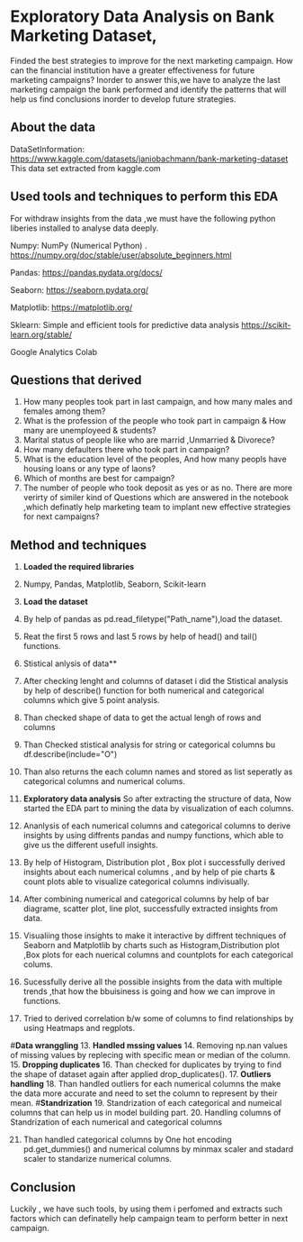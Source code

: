 
# Exploratory Data Analysis on Bank Marketing Dataset,

Finded the best strategies to improve for the next marketing campaign. How can the financial institution have a greater effectiveness for future marketing campaigns? Inorder to answer this,we have to analyze the last marketing campaign the bank performed and identify the patterns that will help us find conclusions inorder to develop future strategies.



## About the data
DataSetInformation: https://www.kaggle.com/datasets/janiobachmann/bank-marketing-dataset
This data set extracted from kaggle.com
## Used tools and techniques to perform this EDA
For withdraw insights from the data ,we must have the following python liberies installed to analyse data deeply.

Numpy: NumPy (Numerical Python) . https://numpy.org/doc/stable/user/absolute_beginners.html

Pandas: https://pandas.pydata.org/docs/

Seaborn: https://seaborn.pydata.org/

Matplotlib: https://matplotlib.org/

Sklearn: Simple and efficient tools for predictive data analysis https://scikit-learn.org/stable/

Google Analytics Colab
## Questions that derived
1. How many peoples took part in last campaign, and how many males and females among them?
2. What is the profession of the people who took part in campaign & How many are unemployeed & students?
3. Marital status of people like who are marrid ,Unmarried & Divorece?
4. How many defaulters there who took part in campaign?
5. What is the education level of the peoples, And how many peopls have housing loans or any type of laons?
6. Which of months are best for campaign?
7. The number of people who took deposit as yes or as no.
There are more verirty of similer kind of Questions which are answered in the notebook ,which definatly help marketing team to implant new effective strategies for next campaigns?
## Method and techniques
1. **Loaded the required libraries**
1. Numpy, Pandas, Matplotlib, Seaborn, Scikit-learn
3. **Load the dataset**
1. By help of pandas as pd.read_filetype("Path_name"),load the dataset.
2. Reat the first 5 rows and last 5 rows by help of head() and tail() functions.
4. Stistical anlysis of data**
1. After checking lenght and columns of dataset i did the Stistical analysis by help of describe() function for both numerical and categorical columns which give 5 point analysis.
2. Than checked shape of data to get the actual lengh of rows and columns
3. Than Checked stistical analysis for string or categorical columns bu df.describe(include="O")
4. Than also returns the each column names and stored as list seperatly as categorical columns and numerical colums.

5. **Exploratory data analysis**
So after extracting the structure of data, Now started the EDA part to mining the data by visualization of each columns.

6. Ananlysis of each numerical columns and categorical columns to derive insights by using diffrents pandas and numpy functions, which able to give us the different usefull insights.
7. By help of Histogram, Distribution plot , Box plot i successfully derived insights about each numerical columns , and by help of pie charts & count plots able to visualize categorical columns indivisually.
8. After combining numerical and categorical columns by help of bar diagrame, scatter plot, line plot, successfully extracted insights from data.
9. Visualiing those insights to make it interactive by diffrent techniques of Seaborn and Matplotlib by charts such as Histogram,Distribution plot ,Box plots for each nuerical columns and countplots for each categorical colums.

10. Sucessfully derive all the possible insights from the data with multiple trends ,that how the bbuisiness is going and how we can improve in functions.

11. Tried to derived correlation b/w some of columns to find relationships by using Heatmaps and regplots.

#**Data wranggling**
13. **Handled mssing values**
14. Removing np.nan values of missing values by replecing with specific mean or median of the column.
15. **Dropping duplicates**
16. Than checked for duplicates by trying to find the shape of dataset again after applied drop_duplicates().
17. **Outliers handling**
18. Than handled outliers for each numerical columns the make the data more accurate and need to set the column to represent by their mean.
#**Standrization**
19. Standrization of each categorical and numeical columns that can help us in model building part.
20. Handling columns of Standrization of each numerical and categorical columns

21. Than handled categorical columns by One hot encoding pd.get_dummies() and numerical columns by minmax scaler and stadard scaler to standarize numerical columns.
## Conclusion
Luckily , we have such tools, by using them i perfomed and extracts such factors which can definatelly help campaign team to perform better in next campaign.